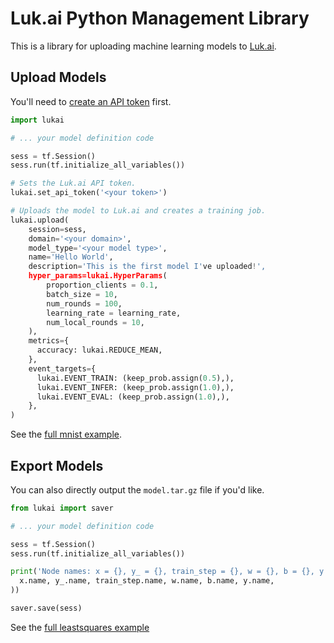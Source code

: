 # Luk.ai Python Management Library

This is a library for uploading machine learning models to
[Luk.ai](https://luk.ai).

## Upload Models

You'll need to [create an API token](https://luk.ai/dashboard) first.

```python
import lukai

# ... your model definition code

sess = tf.Session()
sess.run(tf.initialize_all_variables())

# Sets the Luk.ai API token.
lukai.set_api_token('<your token>')

# Uploads the model to Luk.ai and creates a training job.
lukai.upload(
    session=sess,
    domain='<your domain>',
    model_type='<your model type>',
    name='Hello World',
    description='This is the first model I've uploaded!',
    hyper_params=lukai.HyperParams(
        proportion_clients = 0.1,
        batch_size = 10,
        num_rounds = 100,
        learning_rate = learning_rate,
        num_local_rounds = 10,
    ),
    metrics={
      accuracy: lukai.REDUCE_MEAN,
    },
    event_targets={
      lukai.EVENT_TRAIN: (keep_prob.assign(0.5),),
      lukai.EVENT_INFER: (keep_prob.assign(1.0),),
      lukai.EVENT_EVAL: (keep_prob.assign(1.0),),
    },
)
```

See the [full mnist example](https://github.com/luk-ai/docs/tree/master/examples/mnist).

## Export Models

You can also directly output the `model.tar.gz` file if you'd like.

```python
from lukai import saver

# ... your model definition code

sess = tf.Session()
sess.run(tf.initialize_all_variables())

print('Node names: x = {}, y_ = {}, train_step = {}, w = {}, b = {}, y = {}'.format(
  x.name, y_.name, train_step.name, w.name, b.name, y.name,
))

saver.save(sess)
```

See the [full leastsquares example](https://github.com/luk-ai/docs/blob/master/examples/leastsquares)
